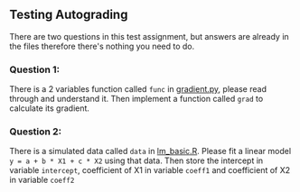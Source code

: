 ## Testing Autograding

There are two questions in this test assignment, but answers are already in the files therefore there's nothing you need to do.

### Question 1:
There is a 2 variables function called `func` in [gradient.py](https://github.com/bhtang127/testAutograd/blob/main/gradient.py), please read through and understand it.
Then implement a function called `grad` to calculate its gradient.

### Question 2:
There is a simulated data called `data` in [lm_basic.R](https://github.com/bhtang127/testAutograd/blob/main/lm_basic.R).
Please fit a linear model `y = a + b * X1 + c * X2` using that data. Then store the intercept in variable `intercept`, coefficient of X1 in variable `coeff1` and coefficient of X2 in variable `coeff2`

